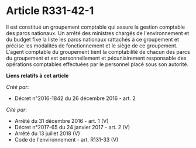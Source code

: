 # Article R331-42-1

Il  est constitué un groupement comptable qui assure la gestion comptable  des parcs nationaux. Un arrêté des ministres
chargés de l'environnement  et du budget fixe la liste les parcs nationaux rattachés à ce groupement  et précise les
modalités de fonctionnement et le siège de ce  groupement. L'agent comptable du groupement tient la comptabilité de  chacun
des parcs du groupement et est personnellement et pécuniairement  responsable des opérations comptables effectuées par le
personnel placé  sous son autorité.

**Liens relatifs à cet article**

_Créé par_:

  - Décret n°2016-1842 du 26 décembre 2016 - art. 2

_Cité par_:

  - Arrêté du 31 décembre 2016 - art. 1 (V)
  - Décret n°2017-65 du 24 janvier 2017 - art. 2 (V)
  - Arrêté du 13 juillet 2018 (V)
  - Code de l'environnement - art. R131-33 (V)
